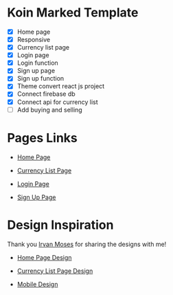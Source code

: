 # Koin Marked Template

- [x] Home page 
- [x] Responsive
- [x] Currency list page
- [x] Login page
- [x] Login function
- [x] Sign up page
- [x] Sign up function
- [x] Theme convert react js project
- [x] Connect firebase db
- [x] Connect api for currency list
- [ ] Add buying and selling

# Pages Links

- [Home Page](https://koin-marked.vercel.app/)

- [Currency List Page](https://koin-marked.vercel.app/currency-list)

- [Login Page](https://koin-marked.vercel.app/login)

- [Sign Up Page](https://koin-marked.vercel.app/sign-up)

# Design Inspiration

Thank you [Irvan Moses](https://dribbble.com/irvan_moses) for sharing the designs with me!

- [Home Page Design](https://dribbble.com/shots/17267071/attachments/12380385?mode=media)

- [Currency List Page Design](https://dribbble.com/shots/17599501/attachments/12749365?mode=media)

- [Mobile Design](https://dribbble.com/shots/17348111-NEFA-Cryptocurrency-Exchange-Website-Mobile/attachments/12467778?mode=media)


